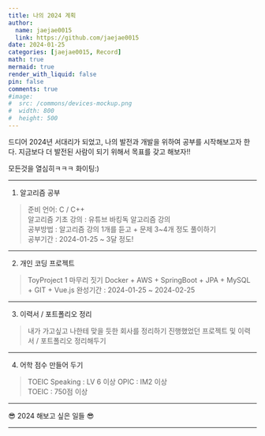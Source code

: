 ```yaml
---
title: 나의 2024 계획
author:
  name: jaejae0015
  link: https://github.com/jaejae0015
date: 2024-01-25
categories: [jaejae0015, Record]
math: true
mermaid: true
render_with_liquid: false
pin: false
comments: true
#image:
#  src: /commons/devices-mockup.png
#  width: 800
#  height: 500
---
```


드디어 2024년 서대리가 되었고, 나의 발전과 개발을 위하여 공부를 시작해보고자 한다.
지금보다 더 발전된 사람이 되기 위해서 목표를 갖고 해보자!!

모든것을 열심히ㅋㅋㅋ 화이팅:)  

---

1. 알고리즘 공부   

> 준비 언어: C / C++   
> 알고리즘 기초 강의 : 유튜브 바킹독 알고리즘 강의   
> 공부방법 : 알고리즘 강의 1개를 듣고 + 문제 3~4개 정도 풀이하기   
> 공부기간 : 2024-01-25 ~ 3달 정도!

---

2. 개인 코딩 프로젝트   

> ToyProject 1 마무리 짓기
> Docker + AWS + SpringBoot + JPA + MySQL + GIT + Vue.js
> 완성기간 : 2024-01-25 ~ 2024-02-25

---

3. 이력서 / 포트폴리오 정리   

> 내가 가고싶고 나한테 맞을 듯한 회사를 정리하기
> 진행했었던 프로젝트 및 이력서 / 포트폴리오 정리해두기   

---

4. 어학 점수 만들어 두기   

> TOEIC Speaking : LV 6 이상
> OPIC : IM2 이상  
> TOEIC : 750점 이상   

---

😎 2024 해보고 싶은 일들 😎  


---